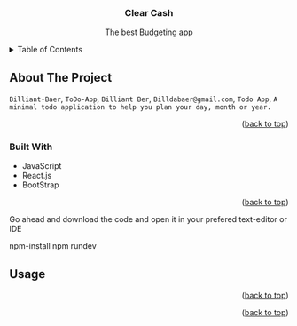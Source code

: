 <!-- PROJECT LOGO -->
<br />
<div align="center">
  <a href="https://github.com/Billiant-Baer/ToDo-App">
  </a>

<h3 align="center">Clear Cash</h3>

  <p align="center">
    The best Budgeting app 
   
</div>



<!-- TABLE OF CONTENTS -->
<details>
  <summary>Table of Contents</summary>
  <ol>
    <li>
      <a href="#about-the-project">About The Project</a>
      <ul>
        <li><a href="#built-with">Built With</a></li>
      </ul>
    </li>
    <li>
      <a href="#getting-started">Getting Started</a>
  </ol>
</details>



<!-- ABOUT THE PROJECT -->
## About The Project

 `Billiant-Baer`, `ToDo-App`, `Billiant Ber`, `Billdabaer@gmail.com`, `Todo App`, `A minimal todo application to help you plan your day, month or year.`

<p align="right">(<a href="#readme-top">back to top</a>)</p>



### Built With
* JavaScript
* React.js
* BootStrap 


<p align="right">(<a href="#readme-top">back to top</a>)</p>



<!-- GETTING STARTED -->
Go ahead and download the code and open it in your prefered text-editor or IDE 

npm-install 
npm rundev



<!-- USAGE EXAMPLES -->
## Usage


<p align="right">(<a href="#readme-top">back to top</a>)</p>



<p align="right">(<a href="#readme-top">back to top</a>)</p>
